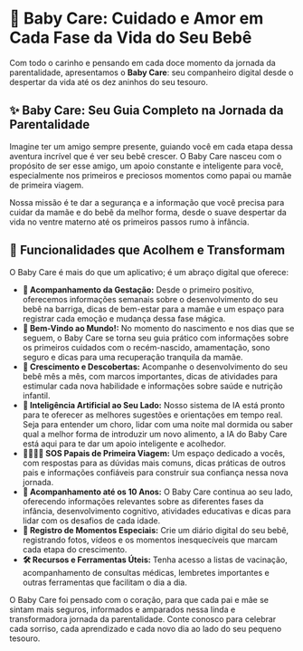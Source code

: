 # 👶 Baby Care: Cuidado e Amor em Cada Fase da Vida do Seu Bebê

Com todo o carinho e pensando em cada doce momento da jornada da parentalidade, apresentamos o **Baby Care**: seu companheiro digital desde o despertar da vida até os dez aninhos do seu tesouro.

## ✨ Baby Care: Seu Guia Completo na Jornada da Parentalidade

Imagine ter um amigo sempre presente, guiando você em cada etapa dessa aventura incrível que é ver seu bebê crescer. O Baby Care nasceu com o propósito de ser esse amigo, um apoio constante e inteligente para você, especialmente nos primeiros e preciosos momentos como papai ou mamãe de primeira viagem.

Nossa missão é te dar a segurança e a informação que você precisa para cuidar da mamãe e do bebê da melhor forma, desde o suave despertar da vida no ventre materno até os primeiros passos rumo à infância.

## 🌟 Funcionalidades que Acolhem e Transformam

O Baby Care é mais do que um aplicativo; é um abraço digital que oferece:

* **🤰 Acompanhamento da Gestação:** Desde o primeiro positivo, oferecemos informações semanais sobre o desenvolvimento do seu bebê na barriga, dicas de bem-estar para a mamãe e um espaço para registrar cada emoção e mudança dessa fase mágica.
* **🍼 Bem-Vindo ao Mundo!:** No momento do nascimento e nos dias que se seguem, o Baby Care se torna seu guia prático com informações sobre os primeiros cuidados com o recém-nascido, amamentação, sono seguro e dicas para uma recuperação tranquila da mamãe.
* **🌱 Crescimento e Descobertas:** Acompanhe o desenvolvimento do seu bebê mês a mês, com marcos importantes, dicas de atividades para estimular cada nova habilidade e informações sobre saúde e nutrição infantil.
* **🧠 Inteligência Artificial ao Seu Lado:** Nosso sistema de IA está pronto para te oferecer as melhores sugestões e orientações em tempo real. Seja para entender um choro, lidar com uma noite mal dormida ou saber qual a melhor forma de introduzir um novo alimento, a IA do Baby Care está aqui para te dar um apoio inteligente e acolhedor.
* **👨‍👩‍👧‍👦 SOS Papais de Primeira Viagem:** Um espaço dedicado a vocês, com respostas para as dúvidas mais comuns, dicas práticas de outros pais e informações confiáveis para construir sua confiança nessa nova jornada.
* **🧸 Acompanhamento até os 10 Anos:** O Baby Care continua ao seu lado, oferecendo informações relevantes sobre as diferentes fases da infância, desenvolvimento cognitivo, atividades educativas e dicas para lidar com os desafios de cada idade.
* **📸 Registro de Momentos Especiais:** Crie um diário digital do seu bebê, registrando fotos, vídeos e os momentos inesquecíveis que marcam cada etapa do crescimento.
* **🛠️ Recursos e Ferramentas Úteis:** Tenha acesso a listas de vacinação, acompanhamento de consultas médicas, lembretes importantes e outras ferramentas que facilitam o dia a dia.

O Baby Care foi pensado com o coração, para que cada pai e mãe se sintam mais seguros, informados e amparados nessa linda e transformadora jornada da parentalidade. Conte conosco para celebrar cada sorriso, cada aprendizado e cada novo dia ao lado do seu pequeno tesouro.
